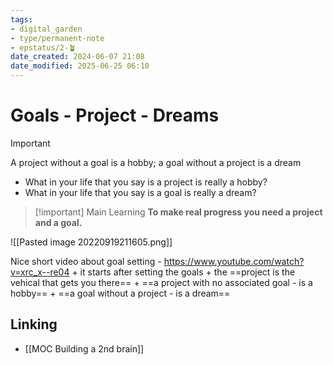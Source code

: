 ```yaml
---
tags: 
- digital_garden
- type/permanent-note
- epstatus/2-🪴
date_created: 2024-06-07 21:08
date_modified: 2025-06-25 06:10
---
```

# Goals - Project - Dreams

> [!important]
> A project without a goal is a hobby; a goal without a project is a dream

+ What in your life that you say is a project is really a hobby?
+ What in your life that you say is a goal is really a dream?

> [!important] Main Learning
> **To make real progress you need a project and a goal.**

![[Pasted image 20220919211605.png]]

Nice short video about goal setting - https://www.youtube.com/watch?v=xrc_x--re04
	+ it starts after setting the goals
	+ the ==project is the vehical that gets you there==
	+ ==a project with no associated goal - is a hobby==
	+ ==a goal without a project - is a dream==

## Linking

+ [[MOC Building a 2nd brain]]
